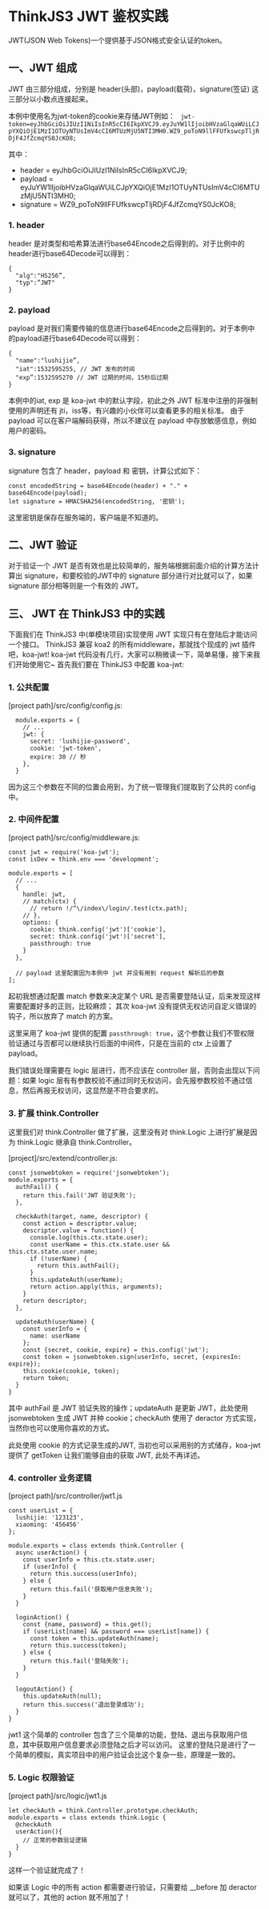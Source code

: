 # ThinkJS3 JWT 鉴权实践

JWT(JSON Web Tokens)一个提供基于JSON格式安全认证的token。

## 一、JWT 组成
JWT 由三部分组成，分别是 header(头部)，payload(载荷)，signature(签证) 这三部分以小数点连接起来。

本例中使用名为jwt-token的cookie来存储JWT例如：
`
jwt-token=eyJhbGciOiJIUzI1NiIsInR5cCI6IkpXVCJ9.eyJuYW1lIjoibHVzaGlqaWUiLCJpYXQiOjE1MzI1OTUyNTUsImV4cCI6MTUzMjU5NTI3MH0.WZ9_poToN9llFFUfkswcpTljRDjF4JfZcmqYS0JcKO8;`

其中：

*   header = eyJhbGciOiJIUzI1NiIsInR5cCI6IkpXVCJ9;
*   payload = eyJuYW1lIjoibHVzaGlqaWUiLCJpYXQiOjE1MzI1OTUyNTUsImV4cCI6MTUzMjU5NTI3MH0;
*   signature = WZ9_poToN9llFFUfkswcpTljRDjF4JfZcmqYS0JcKO8;


### 1. header
header 是对类型和哈希算法进行base64Encode之后得到的。对于比例中的header进行base64Decode可以得到：

```
{
  "alg":"HS256”,
  "typ":”JWT"
}
```

### 2. payload
payload 是对我们需要传输的信息进行base64Encode之后得到的。对于本例中的payload进行base64Decode可以得到：

```
{
  "name":"lushijie”,
  "iat":1532595255, // JWT 发布的时间
  "exp”:1532595270 // JWT 过期的时间，15秒后过期
}
```

本例中的iat, exp 是 koa-jwt 中的默认字段，初此之外 JWT 标准中注册的非强制使用的声明还有 jti，iss等，有兴趣的小伙伴可以查看更多的相关标准。
由于 payload 可以在客户端解码获得，所以不建议在 payload 中存放敏感信息，例如用户的密码。

### 3. signature
signature 包含了 header，payload 和 密钥，计算公式如下：

```
const encodedString = base64Encode(header) + "." + base64Encode(payload);
let signature = HMACSHA256(encodedString, '密钥');
```

这里密钥是保存在服务端的，客户端是不知道的。

## 二、JWT 验证

对于验证一个 JWT 是否有效也是比较简单的，服务端根据前面介绍的计算方法计算出 signature，和要校验的JWT中的 signature 部分进行对比就可以了，如果 signature 部分相等则是一个有效的 JWT。

## 三、 JWT 在 ThinkJS3 中的实践

下面我们在 ThinkJS3 中(单模块项目)实现使用 JWT 实现只有在登陆后才能访问一个接口。
ThinkJS3 兼容 koa2 的所有middleware，那就找个现成的 jwt 插件吧，koa-jwt!
koa-jwt 代码没有几行，大家可以稍微读一下，简单易懂，接下来我们开始使用它~
首先我们要在 ThinkJS3 中配置 koa-jwt:

### 1. 公共配置

[project path]/src/config/config.js:

```
  module.exports = {
    // ...
    jwt: {
      secret: 'lushijie-password',
      cookie: 'jwt-token',
      expire: 30 // 秒
    },
  }
```
因为这三个参数在不同的位置会用到，为了统一管理我们提取到了公共的 config 中。


### 2. 中间件配置

[project path]/src/config/middleware.js:

```
const jwt = require('koa-jwt');
const isDev = think.env === 'development';

module.exports = [
  // ...
  {
    handle: jwt,
    // match(ctx) {
      // return !/^\/index\/login/.test(ctx.path);
    // },
    options: {
      cookie: think.config('jwt')['cookie'],
      secret: think.config('jwt')['secret'],
      passthrough: true
    }
  },

  // payload 这里配置因为本例中 jwt 并没有用到 request 解析后的参数
];
```

起初我想通过配置 match 参数来决定某个 URL 是否需要登陆认证，后来发现这样需要配置好多的正则，比较麻烦；
其次 koa-jwt 没有提供无权访问自定义错误的钩子，所以放弃了 match 的方案。

这里采用了 koa-jwt 提供的配置 `passthrough: true`，这个参数让我们不管权限验证通过与否都可以继续执行后面的中间件，只是在当前的 ctx 上设置了 payload。

我们错误处理需要在 logic 层进行，而不应该在 controller 层，否则会出现以下问题：如果 logic 层有有参数校验不通过同时无权访问，会先报参数校验不通过信息，然后再报无权访问，这显然是不符合要求的。

### 3. 扩展 think.Controller 
 
这里我们对 think.Controller 做了扩展，这里没有对 think.Logic 上进行扩展是因为 think.Logic 继承自 think.Controller。

[project]/src/extend/controller.js:

```
const jsonwebtoken = require('jsonwebtoken');
module.exports = {
  authFail() {
    return this.fail('JWT 验证失败');
  },

  checkAuth(target, name, descriptor) {
    const action = descriptor.value;
    descriptor.value = function() {
      console.log(this.ctx.state.user);
      const userName = this.ctx.state.user && this.ctx.state.user.name;
      if (!userName) {
        return this.authFail();
      }
      this.updateAuth(userName);
      return action.apply(this, arguments);
    }
    return descriptor;
  },

  updateAuth(userName) {
    const userInfo = {
      name: userName
    };
    const {secret, cookie, expire} = this.config('jwt');
    const token = jsonwebtoken.sign(userInfo, secret, {expiresIn: expire});
    this.cookie(cookie, token);
    return token;
  }
}
```

其中 authFail 是 JWT 验证失败的操作；updateAuth 是更新 JWT，此处使用 jsonwebtoken 生成 JWT 并种 cookie；checkAuth 使用了 deractor 方式实现，当然你也可以使用你喜欢的方式。
    
此处使用 cookie 的方式记录生成的JWT, 当初也可以采用别的方式储存，koa-jwt 提供了 getToken 让我们能够自由的获取 JWT, 此处不再详述。


### 4. controller 业务逻辑

[project path]/src/controller/jwt1.js

```
const userList = {
  lushijie: '123123',
  xiaoming: '456456'
};

module.exports = class extends think.Controller {
  async userAction() {
    const userInfo = this.ctx.state.user;
    if (userInfo) {
      return this.success(userInfo);
    } else {
      return this.fail('获取用户信息失败');
    }
  }

  loginAction() {
    const {name, password} = this.get();
    if (userList[name] && password === userList[name]) {
      const token = this.updateAuth(name);
      return this.success(token);
    } else {
      return this.fail('登陆失败');
    }
  }

  logoutAction() {
    this.updateAuth(null);
    return this.success('退出登录成功');
  }
}
```
jwt1 这个简单的 controller 包含了三个简单的功能，登陆、退出与获取用户信息，其中获取用户信息要求必须登陆之后才可以访问。
这里的登陆只是进行了一个简单的模拟，真实项目中的用户验证会比这个复杂一些，原理是一致的。


### 5. Logic 权限验证

[project path]/src/logic/jwt1.js

```
let checkAuth = think.Controller.prototype.checkAuth;
module.exports = class extends think.Logic {
  @checkAuth
  userAction(){
    // 正常的参数验证逻辑
  }
}
```

这样一个验证就完成了！ 

如果该 Logic 中的所有 action 都需要进行验证，只需要给 __before 加 deractor 就可以了，其他的 action 就不用加了！



